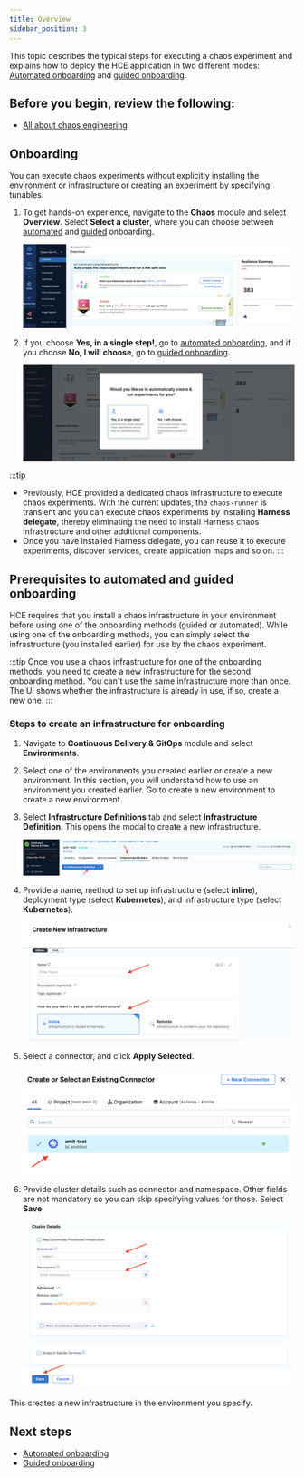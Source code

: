 ```yaml
---
title: Overview
sidebar_position: 3
---
```


This topic describes the typical steps for executing a chaos experiment and explains how to deploy the HCE application in two different modes: [Automated onboarding](/docs/chaos-engineering/getting-started/onboarding/single-click-onboarding) and [guided onboarding](/docs/chaos-engineering/getting-started/onboarding/guided-onboarding).

## Before you begin, review the following:

* [All about chaos engineering](/docs/chaos-engineering/concepts/chaos101)

## Onboarding

You can execute chaos experiments without explicitly installing the environment or infrastructure or creating an experiment by specifying tunables.

1. To get hands-on experience, navigate to the **Chaos** module and select **Overview**. Select **Select a cluster**, where you can choose between [automated](/docs/chaos-engineering/getting-started/onboarding/automated-onboarding) and [guided](/docs/chaos-engineering/getting-started/onboarding/guided-onboarding) onboarding.

    ![](./static/intro/onboard-1.png)

2. If you choose **Yes, in a single step!**, go to [automated onboarding](/docs/chaos-engineering/getting-started/onboarding/automated-onboarding.md), and if you choose **No, I will choose**, go to [guided onboarding](/docs/chaos-engineering/getting-started/onboarding/guided-onboarding.md).

    ![](./static/intro/onboard-2.png)

:::tip
- Previously, HCE provided a dedicated chaos infrastructure to execute chaos experiments. With the current updates, the `chaos-runner` is transient and you can execute chaos experiments by installing **Harness delegate**, thereby eliminating the need to install Harness chaos infrastructure and other additional components.
- Once you have installed Harness delegate, you can reuse it to execute experiments, discover services, create application maps and so on.
:::

## Prerequisites to automated and guided onboarding

HCE requires that you install a chaos infrastructure in your environment before using one of the onboarding methods (guided or automated). While using one of the onboarding methods, you can simply select the infrastructure (you installed earlier) for use by the chaos experiment.

:::tip
Once you use a chaos infrastructure for one of the onboarding methods, you need to create a new infrastructure for the second onboarding method. You can't use the same infrastructure more than once. The UI shows whether the infrastructure is already in use, if so, create a new one.
:::

### Steps to create an infrastructure for onboarding

1. Navigate to **Continuous Delivery & GitOps** module and select **Environments**.

2. Select one of the environments you created earlier or create a new environment. In this section, you will understand how to use an environment you created earlier. Go to create a new environment to create a new environment.

3. Select **Infrastructure Definitions** tab and select **Infrastructure Definition**. This opens the modal to create a new infrastructure.

    ![](./static/intro/infra-def-4.png)

4. Provide a name, method to set up infrastructure (select **inline**), deployment type (select **Kubernetes**), and infrastructure type (select **Kubernetes**).

    ![](./static/intro/id-5.png)

5. Select a connector, and click **Apply Selected**.

    ![](./static/intro/connector.png)

6. Provide cluster details such as connector and namespace. Other fields are not mandatory so you can skip specifying values for those. Select **Save**.

    ![](./static/intro/id-7.png)

This creates a new infrastructure in the environment you specify.

## Next steps

* [Automated onboarding](/docs/chaos-engineering/getting-started/onboarding/automated-onboarding)
* [Guided onboarding](/docs/chaos-engineering/getting-started/onboarding/guided-onboarding)